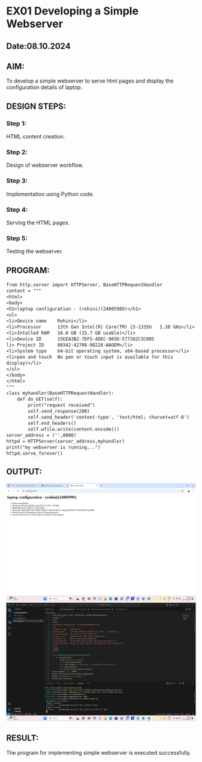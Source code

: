 # EX01 Developing a Simple Webserver
## Date:08.10.2024

## AIM:
To develop a simple webserver to serve html pages and display the configuration details of laptop.

## DESIGN STEPS:
### Step 1: 
HTML content creation.

### Step 2:
Design of webserver workflow.

### Step 3:
Implementation using Python code.

### Step 4:
Serving the HTML pages.

### Step 5:
Testing the webserver.

## PROGRAM:
```
from http.server import HTTPServer, BaseHTTPRequestHandler
content = """
<html>
<body>
<h1>laptop configuration - (rohini)(24005989)</h1>
<ul>
<li>Device name    Rohini</li>
<li>Processor      13th Gen Intel(R) Core(TM) i5-1335U   1.30 GHz</li>
<li>Intalled RAM   16.0 GB (15.7 GB usable)</li>
<li>Device ID      15EEA3B2-7EF5-4DEC-903D-577382C3C005
li> Project ID     00342-42708-98228-AAOEM</li>
<li>System type    64-bit operating system, x64-based processor</li>
<li>pen and touch  No pen or touch input is available for this display)</li>
</ul>
</body>
</html>
"""
class myhandler(BaseHTTPRequestHandler):
    def do_GET(self):
        print("request received")
        self.send_response(200)
        self.send_header('content-type', 'text/html; charset=utf-8')
        self.end_headers()
        self.wfile.write(content.encode())
server_address = ('',8000)
httpd = HTTPServer(server_address,myhandler)
print("my webserver is running...")
httpd.serve_forever()
```

## OUTPUT:
![alt text](<Screenshot (4).png>)
![alt text](<Screenshot (5).png>)
## RESULT:
The program for implementing simple webserver is executed successfully.

